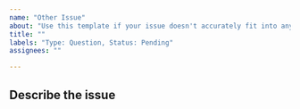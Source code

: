 ```yaml
---
name: "Other Issue"
about: "Use this template if your issue doesn't accurately fit into any of the other categories."
title: ""
labels: "Type: Question, Status: Pending"
assignees: ""

---
```


## Describe the issue

<!-- Please describe the issue as clearly and as concisely as possible, without missing any details. -->